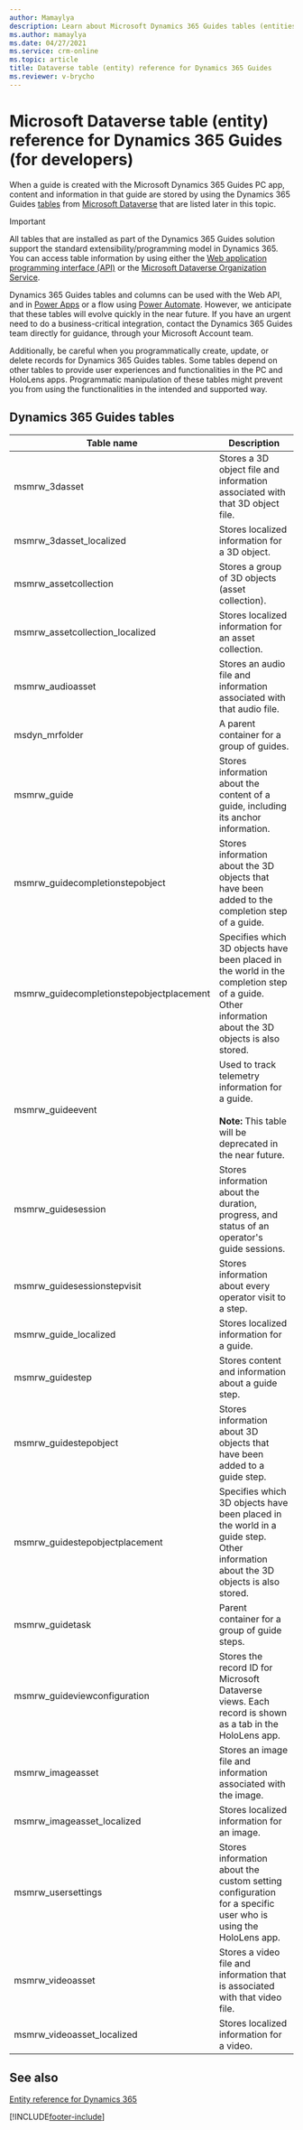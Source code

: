 ```yaml
---
author: Mamaylya
description: Learn about Microsoft Dynamics 365 Guides tables (entities) that you can use to extend Dynamics 365.
ms.author: mamaylya
ms.date: 04/27/2021
ms.service: crm-online
ms.topic: article
title: Dataverse table (entity) reference for Dynamics 365 Guides
ms.reviewer: v-brycho
---
```


# Microsoft Dataverse table (entity) reference for Dynamics 365 Guides (for developers)

When a guide is created with the Microsoft Dynamics 365 Guides PC app, content and information in that guide are stored by using the 
Dynamics 365 Guides [tables](/powerapps/maker/common-data-service/entity-overview) from [Microsoft Dataverse](/powerapps/maker/common-data-service/data-platform-intro) that are listed later in this topic.

> [!IMPORTANT]
> All tables that are installed as part of the Dynamics 365 Guides solution support the standard extensibility/programming model in Dynamics 365. You can access table information by using either the [Web application programming interface (API)](/powerapps/developer/common-data-service/webapi/overview) or the [Microsoft Dataverse Organization Service](/powerapps/developer/common-data-service/org-service/overview).
>
> Dynamics 365 Guides tables and columns can be used with the Web API, and in [Power Apps](https://powerapps.microsoft.com/) or a flow using [Power Automate](https://flow.microsoft.com/). However, we anticipate that these tables will evolve quickly in the near future. If you have an urgent need to do a business-critical integration, contact the Dynamics 365 Guides team directly for guidance, through your Microsoft Account team.
>
> Additionally, be careful when you programmatically create, update, or delete records for Dynamics 365 Guides tables. Some tables depend on other tables to provide user experiences and functionalities in the PC and HoloLens apps. Programmatic manipulation of these tables might prevent you from using the functionalities in the intended and supported way.

## Dynamics 365 Guides tables

| Table name | Description |
|-------------|-------------|
| msmrw\_3dasset | Stores a 3D object file and information associated with that 3D object file. |
| msmrw\_3dasset\_localized | Stores localized information for a 3D object. |
| msmrw\_assetcollection | Stores a group of 3D objects (asset collection). |
| msmrw\_assetcollection\_localized | Stores localized information for an asset collection. |
| msmrw\_audioasset | Stores an audio file and information associated with that audio file. |
| msdyn\_mrfolder | A parent container for a group of guides.|
| msmrw\_guide | Stores information about the content of a guide, including its anchor information. |
| msmrw\_guidecompletionstepobject | Stores information about the 3D objects that have been added to the completion step of a guide. |
| msmrw\_guidecompletionstepobjectplacement | Specifies which 3D objects have been placed in the world in the completion step of a guide. Other information about the 3D objects is also stored. |
| msmrw\_guideevent | Used to track telemetry information for a guide.<br><br> **Note:** This table will be deprecated in the near future.|
|msmrw_guidesession |	Stores information about the duration, progress, and status of an operator's guide sessions.|
|msmrw_guidesessionstepvisit| Stores information about every operator visit to a step.|
| msmrw\_guide\_localized | Stores localized information for a guide. |
| msmrw\_guidestep | Stores content and information about a guide step. |
| msmrw\_guidestepobject | Stores information about 3D objects that have been added to a guide step. |
| msmrw\_guidestepobjectplacement | Specifies which 3D objects have been placed in the world in a guide step. Other information about the 3D objects is also stored. |
| msmrw\_guidetask | Parent container for a group of guide steps. |
| msmrw\_guideviewconfiguration | Stores the record ID for Microsoft Dataverse views. Each record is shown as a tab in the HoloLens app. |
| msmrw\_imageasset | Stores an image file and information associated with the image. |
| msmrw\_imageasset\_localized | Stores localized information for an image. |
| msmrw\_usersettings | Stores information about the custom setting configuration for a specific user who is using the HoloLens app. |
| msmrw\_videoasset | Stores a video file and information that is associated with that video file. |
| msmrw\_videoasset\_localized | Stores localized information for a video. |

## See also

[Entity reference for Dynamics 365](/dynamics365/customerengagement/on-premises/developer/about-entity-reference)


[!INCLUDE[footer-include](../includes/footer-banner.md)]